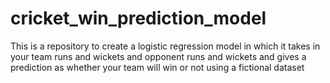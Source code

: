 # cricket_win_prediction_model
This is a repository to create a logistic regression model in which it takes in your team runs and wickets and opponent runs and wickets and gives a prediction as whether your team will win or not using a fictional dataset
